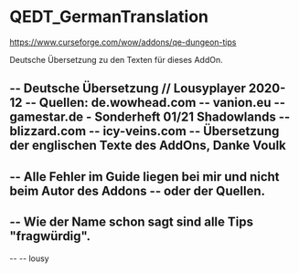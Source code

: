 # QEDT_GermanTranslation

https://www.curseforge.com/wow/addons/qe-dungeon-tips

Deutsche Übersetzung zu den Texten für dieses AddOn.

-- Deutsche Übersetzung // Lousyplayer 2020-12
-- Quellen: de.wowhead.com
--          vanion.eu
--          gamestar.de - Sonderheft 01/21 Shadowlands
--          blizzard.com
--          icy-veins.com
--          Übersetzung der englischen Texte des AddOns, Danke Voulk
--
-- Alle Fehler im Guide liegen bei mir und nicht beim Autor des Addons
-- oder der Quellen.
--
-- Wie der Name schon sagt sind alle Tips "fragwürdig".
--
--
-- lousy
